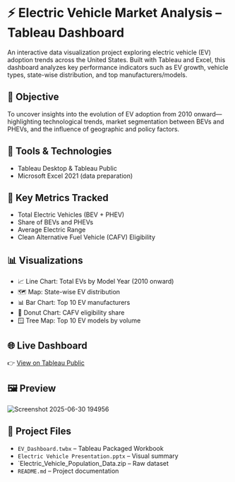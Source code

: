 # ⚡ Electric Vehicle Market Analysis – Tableau Dashboard

An interactive data visualization project exploring electric vehicle (EV) adoption trends across the United States. Built with Tableau and Excel, this dashboard analyzes key performance indicators such as EV growth, vehicle types, state-wise distribution, and top manufacturers/models.

## 🎯 Objective
To uncover insights into the evolution of EV adoption from 2010 onward—highlighting technological trends, market segmentation between BEVs and PHEVs, and the influence of geographic and policy factors.

## 🧰 Tools & Technologies
- Tableau Desktop & Tableau Public
- Microsoft Excel 2021 (data preparation)

## 📌 Key Metrics Tracked
- Total Electric Vehicles (BEV + PHEV)
- Share of BEVs and PHEVs
- Average Electric Range
- Clean Alternative Fuel Vehicle (CAFV) Eligibility

## 📊 Visualizations
- 📈 Line Chart: Total EVs by Model Year (2010 onward)
- 🗺️ Map: State-wise EV distribution
- 📊 Bar Chart: Top 10 EV manufacturers
- 🍩 Donut Chart: CAFV eligibility share
- 🪟 Tree Map: Top 10 EV models by volume

## 🌐 Live Dashboard
👉 [View on Tableau Public](https://public.tableau.com/shared/DQM3Q9GS5?:display_count=n&:origin=viz_share_link)

## 🖼️ Preview
![Screenshot 2025-06-30 194956](https://github.com/user-attachments/assets/f4fd9bbe-b263-4730-b02f-2e7f824b3cb1)


## 📂 Project Files
- `EV_Dashboard.twbx` – Tableau Packaged Workbook
- `Electric Vehicle Presentation.pptx` – Visual summary
- `Electric_Vehicle_Population_Data.zip – Raw dataset
- `README.md` – Project documentation

